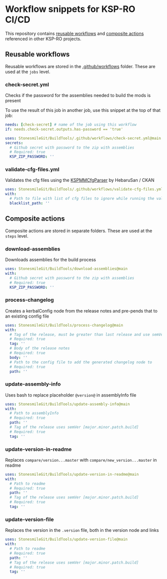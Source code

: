 # Workflow snippets for KSP-RO CI/CD
This repository contains [reusable workflows](https://docs.github.com/en/actions/using-workflows/reusing-workflows) and [composite actions](https://docs.github.com/en/actions/creating-actions/creating-a-composite-action) referenced in other KSP-RO projects.

## Reusable workflows
Reusable workflows are stored in the [.github/workflows](https://github.com/StonesmileGit/BuildTools/tree/main/.github/workflows) folder. These are used at the `jobs` level.
### check-secret.yml
Checks if the password for the assemblies needed to build the mods is present

To use the result of this job in another job, use this snippet at the top of that job:
```yml
needs: [check-secret] # name of the job using this workflow
if: needs.check-secret.outputs.has-password == 'true'
```

```yml
uses: StonesmileGit/BuildTools/.github/workflows/check-secret.yml@main
secrets:
  # Github secret with password to the zip with assemblies
  # Required: true
  KSP_ZIP_PASSWORD: ''
```
### validate-cfg-files.yml
Validates the cfg files using the [KSPMMCfgParser](https://github.com/KSP-CKAN/KSPMMCfgParser) by HebaruSan / CKAN
```yml
uses: StonesmileGit/BuildTools/.github/workflows/validate-cfg-files.yml@main
with:
  # Path to file with list of cfg files to ignore while running the validator
  blacklist_path: ''
```


## Composite actions
Composite actions are stored in separate folders. These are used at the `steps` level.
### download-assemblies
Downloads assemblies for the build process
```yml
uses: StonesmileGit/BuildTools/download-assemblies@main
with:
  # Github secret with password to the zip with assemblies
  # Required: true
  KSP_ZIP_PASSWORD: ''
```
### process-changelog
Creates a kerbalConfig node from the release notes and pre-pends that to an existing config file
```yml
uses: StonesmileGit/BuildTools/process-changelog@main
with:
  # Tag of the release, must be greater than last release and use semVer [major.minor.patch.build]
  # Required: true
  tag: ''
  # Body of the release notes
  # Required: true
  body: ''
  # Path to the config file to add the generated changelog node to
  # Required: true
  path: ''
```
### update-assembly-info
Uses bash to replace placeholder `@version@` in assemblyInfo file
```yml
uses: StonesmileGit/BuildTools/update-assembly-info@main
with:
  # Path to assemblyInfo
  # Required: true
  path: ''
  # Tag of the release uses semVer [major.minor.patch.build]
  # Required: true
  tag: ''
```
### update-version-in-readme
Replaces `compare/version...master` with `compare/new_version...master` in readme
```yml
uses: StonesmileGit/BuildTools/update-version-in-readme@main
with:
  # Path to readme
  # Required: true
  path: ''
  # Tag of the release uses semVer [major.minor.patch.build]
  # Required: true
  tag: ''
```
### update-version-file
Replaces the version in the `.version` file, both in the version node and links
```yml
uses: StonesmileGit/BuildTools/update-version-file@main
with:
  # Path to readme
  # Required: true
  path: ''
  # Tag of the release uses semVer [major.minor.patch.build]
  # Required: true
  tag: ''
```